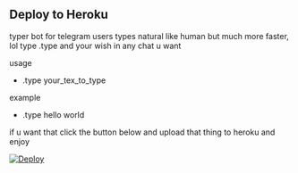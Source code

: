 ## Deploy to Heroku

typer bot for telegram users
types natural like human but much more faster, lol
type .type and your wish in any chat u want

usage
- .type your_tex_to_type

example
- .type hello world

if u want that click the button below and upload that thing to heroku and enjoy

[![Deploy](https://www.herokucdn.com/deploy/button.svg)](https://heroku.com/deploy?template=https://github.com/abrorbekuz/typer)

